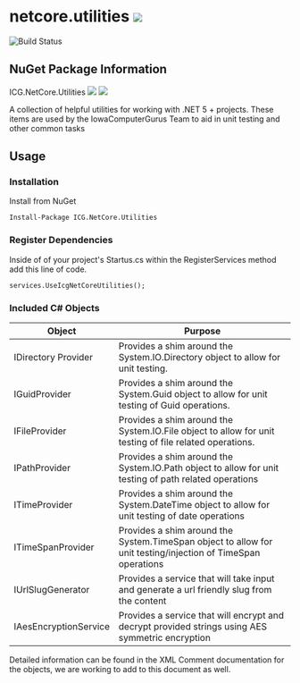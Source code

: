 # netcore.utilities ![](https://img.shields.io/github/license/iowacomputergurus/netcore.utilities.svg)

![Build Status](https://github.com/IowaComputerGurus/netcore.utilities/actions/workflows/ci-build.yml/badge.svg)

## NuGet Package Information
ICG.NetCore.Utilities ![](https://img.shields.io/nuget/v/icg.netcore.utilities.svg) ![](https://img.shields.io/nuget/dt/icg.netcore.utilities.svg)


A collection of helpful utilities for working with .NET 5 + projects.  These items are used by the IowaComputerGurus Team to aid in unit testing and other common tasks

## Usage

### Installation

Install from NuGet

```
Install-Package ICG.NetCore.Utilities
```

### Register Dependencies

Inside of of your project's Startus.cs within the RegisterServices method add this line of code.

```
services.UseIcgNetCoreUtilities();
```

### Included C# Objects

| Object | Purpose |
| ---- | --- |
| IDirectory Provider | Provides a shim around the System.IO.Directory object to allow for unit testing. |
| IGuidProvider | Provides a shim around the System.Guid object to allow for unit testing of Guid operations.  |
| IFileProvider | Provides a shim around the System.IO.File object to allow for unit testing of file related operations. |
| IPathProvider | Provides a shim around the System.IO.Path object to allow for unit testing of path related operations | 
| ITimeProvider | Provides a shim around the System.DateTime object to allow for unit testing of date operations |
| ITimeSpanProvider | Provides a shim around the System.TimeSpan object to allow for unit testing/injection of TimeSpan operations |
| IUrlSlugGenerator | Provides a service that will take input and generate a url friendly slug from the content |
| IAesEncryptionService | Provides a service that will encrypt and decrypt provided strings using AES symmetric encryption |

Detailed information can be found in the XML Comment documentation for the objects, we are working to add to this document as well.

